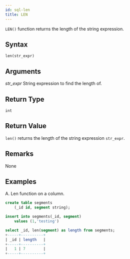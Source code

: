 ```yaml
---
id: sql-len
title: LEN
---
```


`LEN()` function returns the length of the string expression.

## Syntax

```
len(str_expr)
```

## Arguments

_str_expr_
String expression to find the length of. 

## Return Type
`int`

## Return Value
`len()` returns the length of the string expression `str_expr`. 

## Remarks
None

## Examples
A. Len function on a column.

```sql
create table segments
    (_id id, segment string);

insert into segments(_id, segment)
    values (1,'testing')

select _id, len(segment) as length from segments;
+-----+----------+
| _id | length   |
+-----+----------+
|   1 | 7        |
+-----+----------+
```
